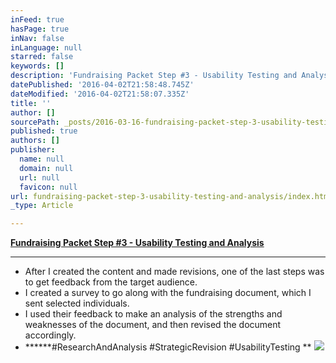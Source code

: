```yaml
---
inFeed: true
hasPage: true
inNav: false
inLanguage: null
starred: false
keywords: []
description: 'Fundraising Packet Step #3 - Usability Testing and Analysis'
datePublished: '2016-04-02T21:58:48.745Z'
dateModified: '2016-04-02T21:58:07.335Z'
title: ''
author: []
sourcePath: _posts/2016-03-16-fundraising-packet-step-3-usability-testing-and-analysis.md
published: true
authors: []
publisher:
  name: null
  domain: null
  url: null
  favicon: null
url: fundraising-packet-step-3-usability-testing-and-analysis/index.html
_type: Article

---
```

**[Fundraising Packet Step \#3 - Usability Testing and Analysis][0]**

****

* After I created the content and made revisions, one of the last steps was to get feedback from the target audience.
* I created a survey to go along with the fundraising document, which I sent selected individuals.
* I used their feedback to make an analysis of the strengths and weaknesses of the document, and then revised the document accordingly.
* ******\#ResearchAndAnalysis \#StrategicRevision \#UsabilityTesting **
![](https://the-grid-user-content.s3-us-west-2.amazonaws.com/9656d8b3-6fc3-4673-9bae-1972b6566e9b.png)

[0]: https://drive.google.com/file/d/0B_3Bn2B5HlnMY3dMcHdabW1JUjA/view?usp=sharing